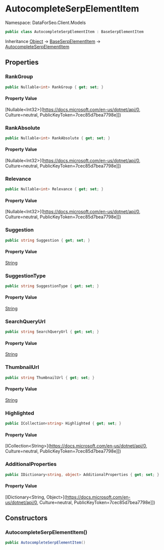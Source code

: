# AutocompleteSerpElementItem

Namespace: DataForSeo.Client.Models

```csharp
public class AutocompleteSerpElementItem : BaseSerpElementItem
```

Inheritance [Object](https://docs.microsoft.com/en-us/dotnet/api/Object) → [BaseSerpElementItem](./BaseSerpElementItem.md) → [AutocompleteSerpElementItem](./AutocompleteSerpElementItem.md)

## Properties

### **RankGroup**

```csharp
public Nullable<int> RankGroup { get; set; }
```

#### Property Value

[Nullable&lt;Int32&gt;](https://docs.microsoft.com/en-us/dotnet/api/0, Culture=neutral, PublicKeyToken=7cec85d7bea7798e]])<br>

### **RankAbsolute**

```csharp
public Nullable<int> RankAbsolute { get; set; }
```

#### Property Value

[Nullable&lt;Int32&gt;](https://docs.microsoft.com/en-us/dotnet/api/0, Culture=neutral, PublicKeyToken=7cec85d7bea7798e]])<br>

### **Relevance**

```csharp
public Nullable<int> Relevance { get; set; }
```

#### Property Value

[Nullable&lt;Int32&gt;](https://docs.microsoft.com/en-us/dotnet/api/0, Culture=neutral, PublicKeyToken=7cec85d7bea7798e]])<br>

### **Suggestion**

```csharp
public string Suggestion { get; set; }
```

#### Property Value

[String](https://docs.microsoft.com/en-us/dotnet/api/String)<br>

### **SuggestionType**

```csharp
public string SuggestionType { get; set; }
```

#### Property Value

[String](https://docs.microsoft.com/en-us/dotnet/api/String)<br>

### **SearchQueryUrl**

```csharp
public string SearchQueryUrl { get; set; }
```

#### Property Value

[String](https://docs.microsoft.com/en-us/dotnet/api/String)<br>

### **ThumbnailUrl**

```csharp
public string ThumbnailUrl { get; set; }
```

#### Property Value

[String](https://docs.microsoft.com/en-us/dotnet/api/String)<br>

### **Highlighted**

```csharp
public ICollection<string> Highlighted { get; set; }
```

#### Property Value

[ICollection&lt;String&gt;](https://docs.microsoft.com/en-us/dotnet/api/0, Culture=neutral, PublicKeyToken=7cec85d7bea7798e]])<br>

### **AdditionalProperties**

```csharp
public IDictionary<string, object> AdditionalProperties { get; set; }
```

#### Property Value

[IDictionary&lt;String, Object&gt;](https://docs.microsoft.com/en-us/dotnet/api/0, Culture=neutral, PublicKeyToken=7cec85d7bea7798e]])<br>

## Constructors

### **AutocompleteSerpElementItem()**

```csharp
public AutocompleteSerpElementItem()
```
